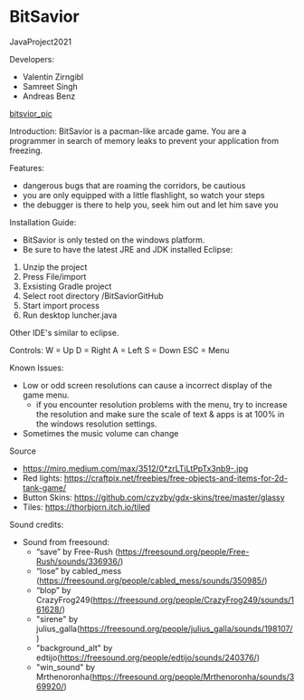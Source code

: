 # BitSavior
JavaProject2021

Developers: 
- Valentin Zirngibl
- Samreet Singh
- Andreas Benz

[bitsvior_pic](https://user-images.githubusercontent.com/76644270/112995635-b8081e00-916b-11eb-9b67-ebd2160edd08.png)

Introduction:
BitSavior is a pacman-like arcade game. 
You are a programmer in search of memory leaks to prevent your application from freezing.

Features:
- dangerous bugs that are roaming the corridors, be cautious
- you are only equipped with a little flashlight, so watch your steps
- the debugger is there to help you, seek him out and let him save you


Installation Guide:

- BitSavior is only tested on the windows platform.
- Be sure to have the latest JRE and JDK installed
Eclipse:
1. Unzip the project
2. Press File/import
3. Exsisting Gradle project
4. Select root directory /BitSaviorGitHub
5. Start import process
6. Run desktop luncher.java

Other IDE's
similar to eclipse.

Controls:
W = Up
D = Right
A = Left
S = Down
ESC = Menu


Known Issues:

- Low or odd screen resolutions can cause a incorrect display of the game menu.
  - if you encounter resolution problems with the menu, try to increase the resolution and
    make sure the scale of text & apps is at 100% in the windows resolution settings.
- Sometimes the music volume can change 



Source 
- https://miro.medium.com/max/3512/0*zrLTiLtPpTx3nb9-.jpg
- Red lights: https://craftpix.net/freebies/free-objects-and-items-for-2d-tank-game/
- Button Skins: https://github.com/czyzby/gdx-skins/tree/master/glassy
- Tiles: https://thorbjorn.itch.io/tiled

Sound credits:
- Sound from freesound:
  - “save” by Free-Rush (https://freesound.org/people/Free-Rush/sounds/336936/) 
  - “lose” by cabled_mess (https://freesound.org/people/cabled_mess/sounds/350985/)
  - “blop” by CrazyFrog249(https://freesound.org/people/CrazyFrog249/sounds/161628/)
  - "sirene" by julius_galla(https://freesound.org/people/julius_galla/sounds/198107/)
  - "background_alt" by edtijo(https://freesound.org/people/edtijo/sounds/240376/)
  - "win_sound" by Mrthenoronha(https://freesound.org/people/Mrthenoronha/sounds/369920/)
